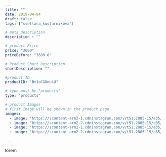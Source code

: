 ```yaml
---
title: ""
date: 2019-04-04
draft: false
tags: ["svetlana_kustarnikova"]

# meta description
description : ""

# product Price
price: "3000"
priceBefore: "3600.0"

# Product Short Description
shortDescription: ""

#product ID
productID: "Bv1oCGUnukU"

# type must be "products"
type: "products"

# product Images
# first image will be shown in the product page
images:
  - image: "https://scontent-arn2-1.cdninstagram.com/v/t51.2885-15/e35/54732259_624541024618330_8462141493277865771_n.jpg?se=7&tp=1&_nc_ht=scontent-arn2-1.cdninstagram.com&_nc_cat=110&_nc_ohc=mS0TR5CBiLkAX8Tiymg&oh=74240318c1ea1a9e7f99248ac40c6667&oe=6069C9F2&ig_cache_key=MjAxNDY5MjQ3MDAwMTk5NzE0OQ%3D%3D.2"
  - image: "https://scontent-arn2-2.cdninstagram.com/v/t51.2885-15/e35/54277298_787741388272424_3272484878299498878_n.jpg?se=7&tp=1&_nc_ht=scontent-arn2-2.cdninstagram.com&_nc_cat=108&_nc_ohc=vWijGEaRS1sAX8REWEM&oh=7b34ca8973c7cdc3f4867e78f66d4508&oe=606A9403&ig_cache_key=MjAxNDY5MjQ3MDAxMDM1MjU3Mg%3D%3D.2"
  - image: "https://scontent-arn2-1.cdninstagram.com/v/t51.2885-15/e35/54447211_264794054398609_3389963116836184587_n.jpg?se=7&tp=1&_nc_ht=scontent-arn2-1.cdninstagram.com&_nc_cat=101&_nc_ohc=RHmvPbdxREkAX_Thy4r&oh=cf87b10b985bead853c796716e93bbbf&oe=606B7AAC&ig_cache_key=MjAxNDY5MjQ2OTk2MDAyMjg5Ng%3D%3D.2"
  - image: "https://scontent-arn2-2.cdninstagram.com/v/t51.2885-15/e35/54732018_2100143026943820_7699432978497999536_n.jpg?tp=1&_nc_ht=scontent-arn2-2.cdninstagram.com&_nc_cat=100&_nc_ohc=eG5fX6BCr4wAX97nJe6&oh=25acb3cbb1d1069c62b790fdb602e7a5&oe=606B19AE&ig_cache_key=MjAxNDY5MjQ3MDAxMDI2ODEyNg%3D%3D.2"

---
```

lorem
